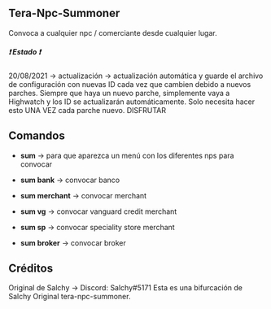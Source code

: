 ## Tera-Npc-Summoner
Convoca a cualquier npc / comerciante desde cualquier lugar.

##### :heavy_exclamation_mark: Estado :heavy_exclamation_mark:
20/08/2021 -> actualización -> actualización automática y guarde el archivo de configuración con nuevas ID cada vez que cambien debido a nuevos parches. Siempre que haya un nuevo parche, simplemente vaya a Highwatch y los ID se actualizarán automáticamente. Solo necesita hacer esto UNA VEZ cada parche nuevo. DISFRUTAR

## Comandos

* **sum** -> para que aparezca un menú con los diferentes nps para convocar

* **sum bank** -> convocar banco

* **sum merchant** -> convocar merchant

* **sum vg** -> convocar vanguard credit merchant

* **sum sp** -> convocar speciality store merchant

* **sum broker** -> convocar broker

## Créditos
Original de Salchy -> Discord: Salchy#5171
Esta es una bifurcación de Salchy Original tera-npc-summoner.  


